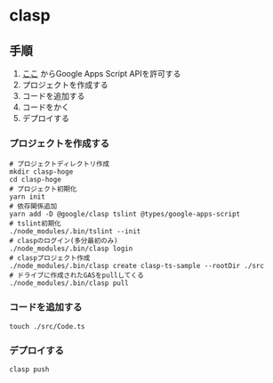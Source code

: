 # clasp

## 手順

1. [ここ](https://script.google.com/home/usersettings) からGoogle Apps Script APIを許可する
1. プロジェクトを作成する
1. コードを追加する
1. コードをかく
1. デプロイする

### プロジェクトを作成する

```
# プロジェクトディレクトリ作成
mkdir clasp-hoge
cd clasp-hoge
# プロジェクト初期化
yarn init
# 依存関係追加
yarn add -D @google/clasp tslint @types/google-apps-script
# tslint初期化
./node_modules/.bin/tslint --init
# claspのログイン(多分最初のみ)
./node_modules/.bin/clasp login
# claspプロジェクト作成
./node_modules/.bin/clasp create clasp-ts-sample --rootDir ./src
# ドライブに作成されたGASをpullしてくる
./node_modules/.bin/clasp pull
```

### コードを追加する

```
touch ./src/Code.ts
```

### デプロイする

```
clasp push
```